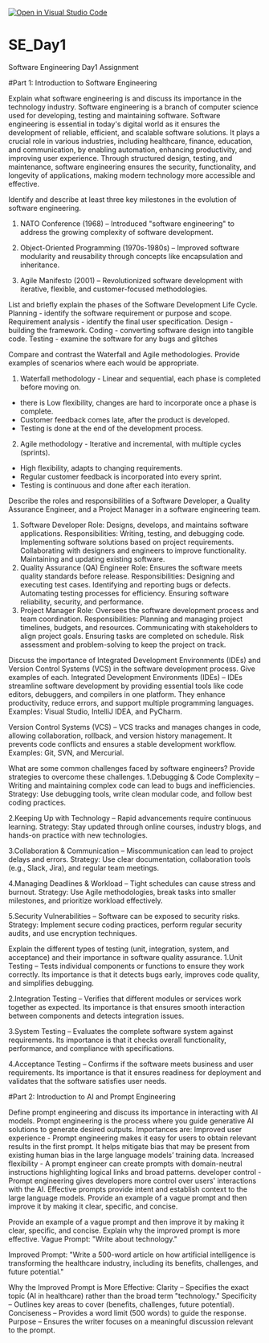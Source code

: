 [![Open in Visual Studio Code](https://classroom.github.com/assets/open-in-vscode-2e0aaae1b6195c2367325f4f02e2d04e9abb55f0b24a779b69b11b9e10269abc.svg)](https://classroom.github.com/online_ide?assignment_repo_id=18394154&assignment_repo_type=AssignmentRepo)
# SE_Day1
Software Engineering Day1 Assignment

#Part 1: Introduction to Software Engineering

Explain what software engineering is and discuss its importance in the technology industry.
Software engineering is a branch of computer science used for developing, testing and maintaining software.
Software engineering is essential in today's digital world as it ensures the development of reliable, efficient, and scalable software solutions. It plays a crucial role in various industries, including healthcare, finance, education, and communication, by enabling automation, enhancing productivity, and improving user experience. Through structured design, testing, and maintenance, software engineering ensures the security, functionality, and longevity of applications, making modern technology more accessible and effective.

Identify and describe at least three key milestones in the evolution of software engineering.
1. NATO Conference (1968) – Introduced "software engineering" to address the growing complexity of software development.

2. Object-Oriented Programming (1970s-1980s) – Improved software modularity and reusability through concepts like encapsulation and inheritance.

3. Agile Manifesto (2001) – Revolutionized software development with iterative, flexible, and customer-focused methodologies.

List and briefly explain the phases of the Software Development Life Cycle.
Planning - identify the software requirement or purpose and scope.
Requirement analysis - identify the final user specification. 
Design - building the framework. 
Coding - converting software design into tangible code.
Testing - examine the software for any bugs and glitches

Compare and contrast the Waterfall and Agile methodologies. Provide examples of scenarios where each would be appropriate.
1. Waterfall methodology - Linear and sequential, each phase is completed before moving on. 
- there is Low flexibility,
 changes are hard to incorporate once a phase is complete.
 - Customer feedback comes late, after the product is developed.
 - Testing is done at the end of the development process.


2. Agile methodology - Iterative and incremental, with multiple cycles (sprints). 
- High flexibility, adapts to changing requirements. 
- Regular customer feedback is incorporated into every sprint. 
- Testing is continuous and done after each iteration.


Describe the roles and responsibilities of a Software Developer, a Quality Assurance Engineer, and a Project Manager in a software engineering team.

1. Software Developer
Role: Designs, develops, and maintains software applications.
Responsibilities:
Writing, testing, and debugging code.
Implementing software solutions based on project requirements.
Collaborating with designers and engineers to improve functionality.
Maintaining and updating existing software.
2. Quality Assurance (QA) Engineer
Role: Ensures the software meets quality standards before release.
Responsibilities:
Designing and executing test cases.
Identifying and reporting bugs or defects.
Automating testing processes for efficiency.
Ensuring software reliability, security, and performance.
3. Project Manager
Role: Oversees the software development process and team coordination.
Responsibilities:
Planning and managing project timelines, budgets, and resources.
Communicating with stakeholders to align project goals.
Ensuring tasks are completed on schedule.
Risk assessment and problem-solving to keep the project on track.

Discuss the importance of Integrated Development Environments (IDEs) and Version Control Systems (VCS) in the software development process. Give examples of each.
Integrated Development Environments (IDEs) – IDEs streamline software development by providing essential tools like code editors, debuggers, and compilers in one platform. They enhance productivity, reduce errors, and support multiple programming languages. Examples: Visual Studio, IntelliJ IDEA, and PyCharm.

Version Control Systems (VCS) – VCS tracks and manages changes in code, allowing collaboration, rollback, and version history management. It prevents code conflicts and ensures a stable development workflow. Examples: Git, SVN, and Mercurial.

What are some common challenges faced by software engineers? Provide strategies to overcome these challenges.
1.Debugging & Code Complexity – Writing and maintaining complex code can lead to bugs and inefficiencies.
Strategy: Use debugging tools, write clean modular code, and follow best coding practices.

2.Keeping Up with Technology – Rapid advancements require continuous learning.
Strategy: Stay updated through online courses, industry blogs, and hands-on practice with new technologies.

3.Collaboration & Communication – Miscommunication can lead to project delays and errors.
Strategy: Use clear documentation, collaboration tools (e.g., Slack, Jira), and regular team meetings.

4.Managing Deadlines & Workload – Tight schedules can cause stress and burnout.
Strategy: Use Agile methodologies, break tasks into smaller milestones, and prioritize workload effectively.

5.Security Vulnerabilities – Software can be exposed to security risks.
Strategy: Implement secure coding practices, perform regular security audits, and use encryption techniques.

Explain the different types of testing (unit, integration, system, and acceptance) and their importance in software quality assurance.
1.Unit Testing – Tests individual components or functions to ensure they work correctly.
Its importance is that it detects bugs early, improves code quality, and simplifies debugging.

2.Integration Testing – Verifies that different modules or services work together as expected.
Its importance is that ensures smooth interaction between components and detects integration issues.

3.System Testing – Evaluates the complete software system against requirements.
Its importance is that it checks overall functionality, performance, and compliance with specifications.

4.Acceptance Testing – Confirms if the software meets business and user requirements.
Its importance is that it ensures readiness for deployment and validates that the software satisfies user needs.

#Part 2: Introduction to AI and Prompt Engineering

Define prompt engineering and discuss its importance in interacting with AI models.
Prompt engineering  is the process where you guide generative AI solutions to generate desired outputs.
Importances are:
Improved user experience - Prompt engineering makes it easy for users to obtain relevant results in the first prompt. It helps mitigate bias that may be present from existing human bias in the large language models’ training data.
Increased flexibility - A prompt engineer can create prompts with domain-neutral instructions highlighting logical links and broad patterns.
developer control - Prompt engineering gives developers more control over users' interactions with the AI. Effective prompts provide intent and establish context to the large language models. Provide an example of a vague prompt and then improve it by making it clear, specific, and concise.


Provide an example of a vague prompt and then improve it by making it clear, specific, and concise. Explain why the improved prompt is more effective.
Vague Prompt:
"Write about technology."

Improved Prompt:
"Write a 500-word article on how artificial intelligence is transforming the healthcare industry, including its benefits, challenges, and future potential."

Why the Improved Prompt is More Effective:
Clarity – Specifies the exact topic (AI in healthcare) rather than the broad term "technology."
Specificity – Outlines key areas to cover (benefits, challenges, future potential).
Conciseness – Provides a word limit (500 words) to guide the response.
Purpose – Ensures the writer focuses on a meaningful discussion relevant to the prompt.
